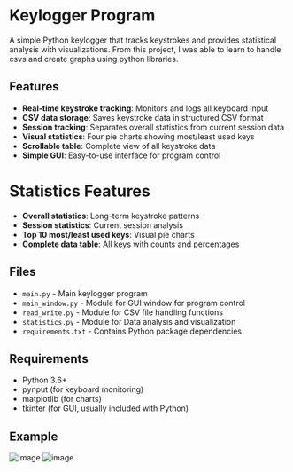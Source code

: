 # Keylogger Program

A simple Python keylogger that tracks keystrokes and provides statistical analysis with visualizations. From this project, I was able to learn to handle csvs and create graphs using python libraries.

## Features

- **Real-time keystroke tracking**: Monitors and logs all keyboard input
- **CSV data storage**: Saves keystroke data in structured CSV format
- **Session tracking**: Separates overall statistics from current session data
- **Visual statistics**: Four pie charts showing most/least used keys
- **Scrollable table**: Complete view of all keystroke data
- **Simple GUI**: Easy-to-use interface for program control

 # Statistics Features

- **Overall statistics**: Long-term keystroke patterns
- **Session statistics**: Current session analysis
- **Top 10 most/least used keys**: Visual pie charts
- **Complete data table**: All keys with counts and percentages

## Files

- `main.py` - Main keylogger program 
- `main_window.py` - Module for GUI window for program control
- `read_write.py` -  Module for CSV file handling functions
- `statistics.py` - Module for Data analysis and visualization
- `requirements.txt` - Contains Python package dependencies

## Requirements

- Python 3.6+
- pynput (for keyboard monitoring)
- matplotlib (for charts)
- tkinter (for GUI, usually included with Python) 

## Example

![image](https://github.com/user-attachments/assets/205c4b6d-2e4e-40de-818f-2057c86f1272)
![image](https://github.com/user-attachments/assets/f07cd47e-d78a-4821-8d22-cfd67549b1a2)



